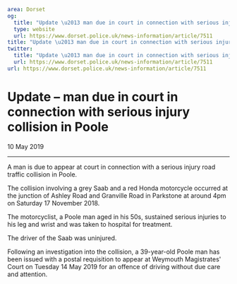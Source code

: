 ```yaml
area: Dorset
og:
  title: "Update \u2013 man due in court in connection with serious injury collision in Poole"
  type: website
  url: https://www.dorset.police.uk/news-information/article/7511
title: "Update \u2013 man due in court in connection with serious injury collision in Poole |"
twitter:
  title: "Update \u2013 man due in court in connection with serious injury collision in Poole"
  url: https://www.dorset.police.uk/news-information/article/7511
url: https://www.dorset.police.uk/news-information/article/7511
```

# Update – man due in court in connection with serious injury collision in Poole

10 May 2019

* * *

A man is due to appear at court in connection with a serious injury road traffic collision in Poole.

The collision involving a grey Saab and a red Honda motorcycle occurred at the junction of Ashley Road and Granville Road in Parkstone at around 4pm on Saturday 17 November 2018.

The motorcyclist, a Poole man aged in his 50s, sustained serious injuries to his leg and wrist and was taken to hospital for treatment.

The driver of the Saab was uninjured.

Following an investigation into the collision, a 39-year-old Poole man has been issued with a postal requisition to appear at Weymouth Magistrates' Court on Tuesday 14 May 2019 for an offence of driving without due care and attention.
